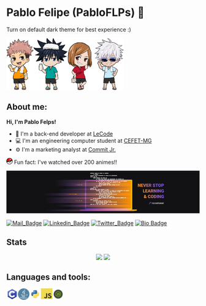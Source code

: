 # Pablo Felipe (PabloFLPs) 🦁
Turn on default dark theme for best experience :)

<p>
  <a href="https://jujutsu-kaisen.fandom.com/wiki/Jujutsu_Kaisen_Wiki">
    <img height="135" src="https://github.com/PabloFLPs/PabloFLPs/blob/main/images/jujutsu_homies.png"/>
  </a>
</p>

## About me:
**Hi, I'm Pablo Felps!**

- 🚀 I'm a back-end developer at [LeCode](https://github.com/LeCode)
- 💻 I'm an engineering computer student at [CEFET-MG](https://github.com/CEFET-MG)
- ⚙️ I'm a marketing analyst at [Commit Jr.](https://github.com/CommitJr)

<img style="position:relative" left="8273641" height="16" src="https://github.com/PabloFLPs/Pixel-Arts/blob/master/My%20PixelArts%20(Piskel%20-%20Pixel%20Studio)/SecondPixelArt_Pokeball_Animation.gif"/> Fun fact: I've watched over 200 animes!!

<!--
- 🔥
- 🔭 I’m currently working on ...
- 🌱 I’m currently learning ...
- 👯 I’m looking to collaborate on ...
- 🤔 I’m looking for help with ...

<div align="">
  <img align="left" height="100" src="https://github.com/PabloFLPs/PabloFLPs/blob/main/images/jujutsu_homies.png">
  <text align="right">
    <p>
      <div>- 🚀 I'm a back-end developer at [LeCode](https://github.com/LeCode)</div>
      <div>- 💻 I'm an engineering computer student at [CEFET-MG](https://github.com/CEFET-MG)</div>
      <div>- ⚙️ I'm a marketing analyst at [Commit Jr.](https://github.com/CommitJr)</div>
      <div>- 😎 Fun fact: I've watched over 200 animes!!</div>
    </p>
  </text>
</div>
-->

<p align="center">
  <a href="https://app.rocketseat.com.br/me/pablo-felps"><img src="https://github.com/PabloFLPs/PabloFLPs/blob/main/images/rocketseat.png" alt="panoramic" border="0" /></a>
</p>

[![Mail_Badge](https://img.shields.io/badge/mail-%20-orange)](mailto:pablofelipe1999@hotmail.com)
[![Linkedin_Badge](https://img.shields.io/badge/linkedin-%20-orange)](https://www.linkedin.com/in/pablo-felipe-lnkdn/)
[![Twitter_Badge](https://img.shields.io/badge/twitter-%20-orange)](https://twitter.com/pablo_felps)
[![Bio Badge](https://img.shields.io/static/v1?label=hobbies&message=https://www.github.com/PabloFLPs/hobbies="Code%Gaming%Animes%Doramas"&color=orange)](https://www.github.com/PabloFLPs/)

## Stats
<p align="center">
  <img height="160px" src="https://github-readme-stats.vercel.app/api/top-langs/?username=PabloFLPs&layout=compact&hide=c&theme=dark&hide_border=true"/>
  <img width="405px" src="https://github-readme-streak-stats.herokuapp.com/?user=PabloFLPs&theme=dark&hide_border=true"/>
</p>

<!--
## Hmm
<p align="center">
  <a href=""><img src="https://github.com/PabloFLPs/PabloFLPs/blob/main/images/jujutsu-kaisen.jpg" alt="panoramic" border="4" /></a>
</p>
-->

## Languages and tools:
<img align="left" height="30" width="30" src="https://github.com/PabloFLPs/PabloFLPs/blob/main/images/c.png">
<img align="left" height="30" width="30" src="https://github.com/PabloFLPs/PabloFLPs/blob/main/images/java.png">
<img align="left" height="30" width="30" src="https://github.com/PabloFLPs/PabloFLPs/blob/main/images/python.png">
<img align="left" height="28" width="30" src="https://github.com/PabloFLPs/PabloFLPs/blob/main/images/javascript.png">
<img align="left" height="30" width="30" src="https://github.com/PabloFLPs/PabloFLPs/blob/main/images/node.png">
